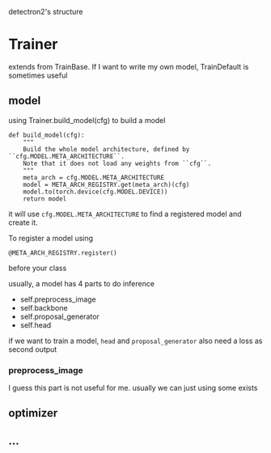   
detectron2's structure

# Trainer
extends from TrainBase. If I want to write my own model, TrainDefault is sometimes useful

## model
using Trainer.build_model(cfg) to build a model
```
def build_model(cfg):
    """
    Build the whole model architecture, defined by ``cfg.MODEL.META_ARCHITECTURE``.
    Note that it does not load any weights from ``cfg``.
    """
    meta_arch = cfg.MODEL.META_ARCHITECTURE
    model = META_ARCH_REGISTRY.get(meta_arch)(cfg)
    model.to(torch.device(cfg.MODEL.DEVICE))
    return model
```

it will use ```cfg.MODEL.META_ARCHITECTURE``` to find a registered model and create it.

To register a model using
```
@META_ARCH_REGISTRY.register()
```
before your class

usually, a model has 4 parts to do inference

* self.preprocess_image
* self.backbone
* self.proposal_generator
* self.head

if we want to train a model, ```head``` and ```proposal_generator``` also need a loss as second output

### preprocess_image

I guess this part is not useful for me. usually we can just using some exists 


## optimizer
## ...
